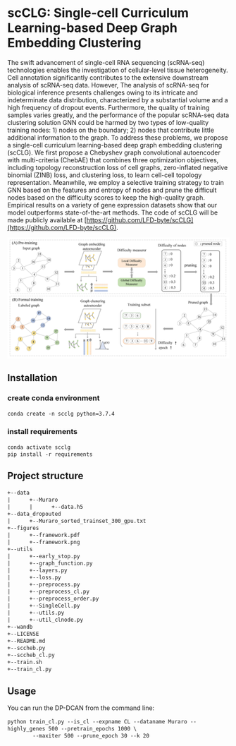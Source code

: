 # scCLG: Single-cell Curriculum Learning-based Deep Graph Embedding Clustering

The swift advancement of single-cell RNA sequencing (scRNA-seq) technologies enables the investigation of cellular-level tissue heterogeneity. Cell annotation significantly contributes to the extensive downstream analysis of scRNA-seq data. However, The analysis of scRNA-seq for biological inference presents challenges owing to its intricate and indeterminate data distribution, characterized by a substantial volume and a high frequency of dropout events. Furthermore, the quality of training samples varies greatly, and the performance of the popular scRNA-seq data clustering solution GNN could be harmed by two types of low-quality training nodes: 1) nodes on the boundary; 2) nodes that contribute little additional information to the graph. To address these problems, we propose a single-cell curriculum learning-based deep graph embedding clustering (scCLG). We first propose a Chebyshev graph convolutional autoencoder with multi-criteria (ChebAE) that combines three optimization objectives, including topology reconstruction loss of cell graphs, zero-inflated negative binomial (ZINB) loss, and clustering loss, to learn cell-cell topology representation. Meanwhile, we employ a selective training strategy to train GNN based on the features and entropy of nodes and prune the difficult nodes based on the difficulty scores to keep the high-quality graph. Empirical results on a variety of gene expression datasets show that our model outperforms state-of-the-art methods. The code of scCLG will be made publicly available at [https://github.com/LFD-byte/scCLG](https://github.com/LFD-byte/scCLG).

![scCLG](figures/framework.png)

## Installation

### create conda environment

`conda create -n scclg python=3.7.4`

### install requirements

```
conda activate scclg
pip install -r requirements
```

## Project structure

```
+--data
|      +--Muraro
|      |      +--data.h5
+--data_dropouted
|      +--Muraro_sorted_trainset_300_gpu.txt
+--figures
|      +--framework.pdf
|      +--framework.png
+--utils
|      +--early_stop.py
|      +--graph_function.py
|      +--layers.py
|      +--loss.py
|      +--preprocess.py
|      +--preprocess_cl.py
|      +--preprocess_order.py
|      +--SingleCell.py
|      +--utils.py
|      +--util_clnode.py
+--wandb
+--LICENSE
+--README.md
+--sccheb.py
+--sccheb_cl.py
+--train.sh
+--train_cl.py
```

## Usage

You can run the DP-DCAN from the command line:
```
python train_cl.py --is_cl --expname CL --dataname Muraro --highly_genes 500 --pretrain_epochs 1000 \
        --maxiter 500 --prune_epoch 30 --k 20
```